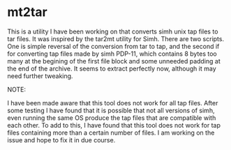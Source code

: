 # mt2tar

This is a utility I have been working on that converts simh unix tap files to tar files. It was inspired by the tar2mt utility for Simh.
There are two scripts. One is  simple reversal of the conversion from tar to tap, and the second if for converting tap files made by simh PDP-11, which contains 8 bytes too many at the begining of the first file block and some unneeded padding at the end of the archive. It seems to extract perfectly now, although it may need further tweaking.

NOTE:

I have been made aware that this tool does not work for all tap files. After some testing I have found that it is possible that not all versions of simh, even running the same OS produce the tap files that are compatible with each other. To add to this, I have found that this tool does not work for tap files containing more than a certain number of files. I am working on the issue and hope to fix it in due course.
